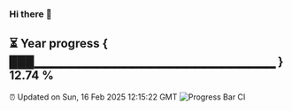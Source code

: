 ### Hi there 👋
⏳ Year progress { ███▁▁▁▁▁▁▁▁▁▁▁▁▁▁▁▁▁▁▁▁▁▁▁▁▁▁▁ } 12.74 %
---
⏰ Updated on Sun, 16 Feb 2025 12:15:22 GMT
![Progress Bar CI](https://github.com/Moyi321/Moyi321/workflows/Progress%20Bar%20CI/badge.svg)
